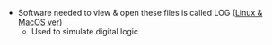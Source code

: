 - Software needed to view & open these files is called LOG ([Linux & MacOS ver](https://github.com/dzo/chipmunk64))
    - Used to simulate digital logic
